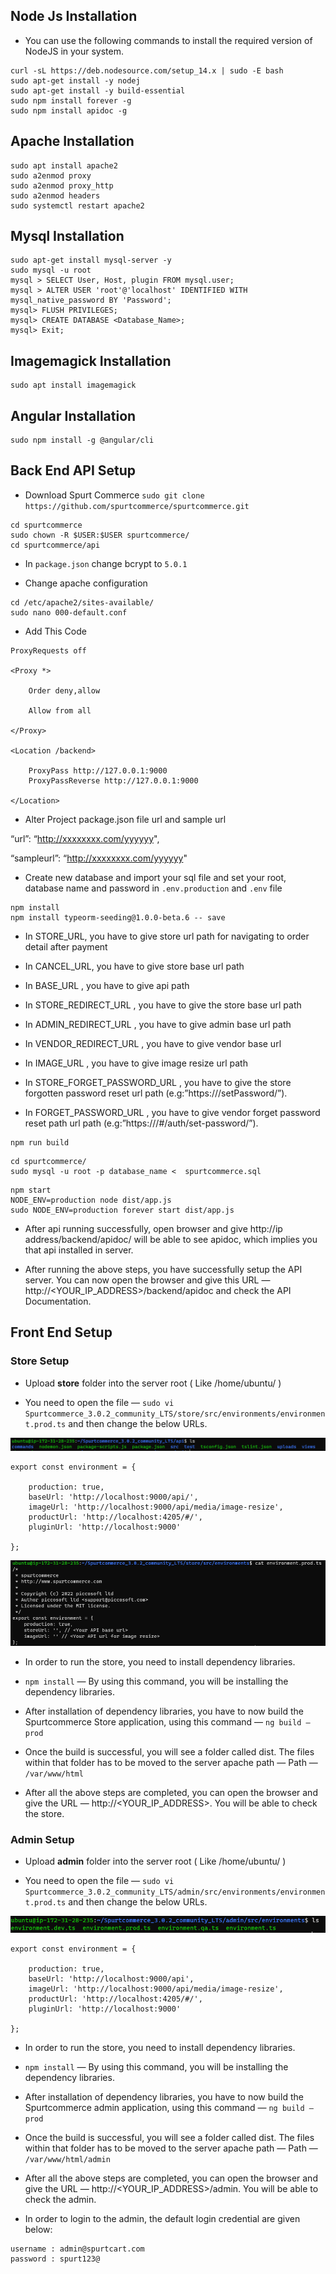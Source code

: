 ## Node Js Installation

* You can use the following commands to install the required version of NodeJS in your system.

```
curl -sL https://deb.nodesource.com/setup_14.x | sudo -E bash 
sudo apt-get install -y nodej
sudo apt-get install -y build-essential
sudo npm install forever -g
sudo npm install apidoc -g
```

## Apache Installation

```
sudo apt install apache2
sudo a2enmod proxy
sudo a2enmod proxy_http
sudo a2enmod headers
sudo systemctl restart apache2
```

## Mysql Installation

```
sudo apt-get install mysql-server -y
sudo mysql -u root
mysql > SELECT User, Host, plugin FROM mysql.user;
mysql > ALTER USER 'root'@'localhost' IDENTIFIED WITH mysql_native_password BY 'Password';
mysql> FLUSH PRIVILEGES;
mysql> CREATE DATABASE <Database_Name>;
mysql> Exit;
```

## Imagemagick Installation

```
sudo apt install imagemagick
```

## Angular Installation

```
sudo npm install -g @angular/cli
```


## Back End API Setup

* Download Spurt Commerce `sudo git clone https://github.com/spurtcommerce/spurtcommerce.git`

```
cd spurtcommerce
sudo chown -R $USER:$USER spurtcommerce/
cd spurtcommerce/api
```
* In `package.json` change bcrypt to `5.0.1` 

* Change apache configuration
 
```
cd /etc/apache2/sites-available/
sudo nano 000-default.conf
```
* Add This Code
```
ProxyRequests off

<Proxy *>

    Order deny,allow

    Allow from all

</Proxy>

<Location /backend>

    ProxyPass http://127.0.0.1:9000 
    ProxyPassReverse http://127.0.0.1:9000

</Location>

```

* Alter Project package.json file url and sample url

“url”: “http://xxxxxxxx.com/yyyyyy",

“sampleurl”: “http://xxxxxxxx.com/yyyyyy"

* Create new database and import your sql file and set your root, database name and password in `.env.production` and `.env` file

```
npm install
npm install typeorm-seeding@1.0.0-beta.6 -- save
```

* In STORE_URL, you have to give store url path for navigating to order detail after payment

* In CANCEL_URL, you have to give store base url path

* In BASE_URL , you have to give api path

* In STORE_REDIRECT_URL , you have to give the store base url path

* In ADMIN_REDIRECT_URL , you have to give admin base url path

* In VENDOR_REDIRECT_URL , you have to give vendor base url

* In IMAGE_URL , you have to give image resize url path

*  In STORE_FORGET_PASSWORD_URL , you have to give the store forgotten password reset url path (e.g:”https://<STOREURL>/setPassword/”).

* In FORGET_PASSWORD_URL , you have to give vendor forget password reset path url path (e.g:”https://<VENDORURL>/#/auth/set-password/”).

```
npm run build
```
```
cd spurtcommerce/
sudo mysql -u root -p database_name <  spurtcommerce.sql
```
```
npm start
NODE_ENV=production node dist/app.js
sudo NODE_ENV=production forever start dist/app.js
```

* After api running successfully, open browser and give http://ip address/backend/apidoc/ will be able to see apidoc, which implies you that api installed in server.

* After running the above steps, you have successfully setup the API server. You can now open the browser and give this URL — http://<YOUR_IP_ADDRESS>/backend/apidoc and check the API Documentation.

## Front End Setup
### Store Setup

* Upload **store** folder into the server root ( Like /home/ubuntu/ )

* You need to open the file — `sudo vi Spurtcommerce_3.0.2_community_LTS/store/src/environments/environment.prod.ts` and then change the below URLs.

![image](./Images/Capture1.PNG)

```
export const environment = {

    production: true,
    baseUrl: 'http://localhost:9000/api/',
    imageUrl: 'http://localhost:9000/api/media/image-resize',
    productUrl: 'http://localhost:4205/#/',
    pluginUrl: 'http://localhost:9000'

};

```

![image](./Images/Capture.PNG)

* In order to run the store, you need to install dependency libraries.

* `npm install` — By using this command, you will be installing the dependency libraries.

* After installation of dependency libraries, you have to now build the Spurtcommerce Store application, using this command —  `ng build –prod`

* Once the build is successful, you will see a folder called dist. The files within that folder has to be moved to the server apache path — Path — `/var/www/html`

* After all the above steps are completed, you can open the browser and give the URL — http://<YOUR_IP_ADDRESS>. You will be able to check the store. 

### Admin Setup

* Upload **admin** folder into the server root ( Like /home/ubuntu/ )

* You need to open the file — `sudo vi Spurtcommerce_3.0.2_community_LTS/admin/src/environments/environment.prod.ts` and then change the below URLs.

![image](./Images/Capture2.PNG)

```
export const environment = {

    production: true,
    baseUrl: 'http://localhost:9000/api',
    imageUrl: 'http://localhost:9000/api/media/image-resize',
    productUrl: 'http://localhost:4205/#/',
    pluginUrl: 'http://localhost:9000'

};

```

* In order to run the store, you need to install dependency libraries.

* `npm install` — By using this command, you will be installing the dependency libraries.

* After installation of dependency libraries, you have to now build the Spurtcommerce admin application, using this command — `ng build –prod`

* Once the build is successful, you will see a folder called dist. The files within that folder has to be moved to the server apache path — Path — `/var/www/html/admin`

* After all the above steps are completed, you can open the browser and give the URL — http://<YOUR_IP_ADDRESS>/admin. You will be able to check the admin.

* In order to login to the admin, the default login credential are given below:
```
username : admin@spurtcart.com
password : spurt123@
```